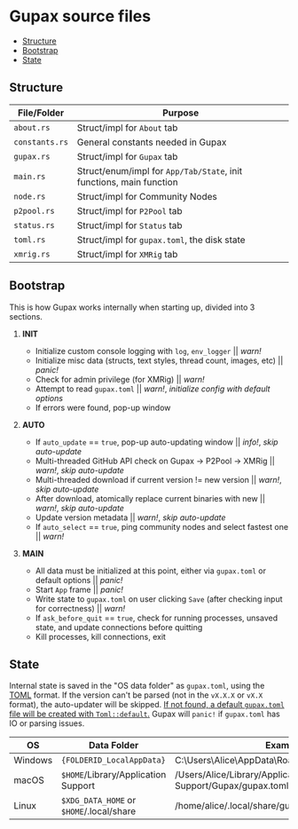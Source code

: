 # Gupax source files
* [Structure](#Structure)
* [Bootstrap](#Bootstrap)
* [State](#State)

## Structure
| File/Folder    | Purpose |
|----------------|---------|
| `about.rs`     | Struct/impl for `About` tab
| `constants.rs` | General constants needed in Gupax
| `gupax.rs`     | Struct/impl for `Gupax` tab
| `main.rs`      | Struct/enum/impl for `App/Tab/State`, init functions, main function
| `node.rs`      | Struct/impl for Community Nodes
| `p2pool.rs`    | Struct/impl for `P2Pool` tab
| `status.rs`    | Struct/impl for `Status` tab
| `toml.rs`      | Struct/impl for `gupax.toml`, the disk state
| `xmrig.rs`     | Struct/impl for `XMRig` tab

## Bootstrap
This is how Gupax works internally when starting up, divided into 3 sections.

1. **INIT**
	- Initialize custom console logging with `log`, `env_logger` || *warn!*
	- Initialize misc data (structs, text styles, thread count, images, etc) || *panic!*
	- Check for admin privilege (for XMRig) || *warn!*
	- Attempt to read `gupax.toml` || *warn!*, *initialize config with default options*
	- If errors were found, pop-up window
	
2. **AUTO**
	- If `auto_update` == `true`, pop-up auto-updating window || *info!*, *skip auto-update*
	- Multi-threaded GitHub API check on Gupax -> P2Pool -> XMRig || *warn!*, *skip auto-update*
	- Multi-threaded download if current version != new version || *warn!*, *skip auto-update*
	- After download, atomically replace current binaries with new || *warn!*, *skip auto-update*
	- Update version metadata || *warn!*, *skip auto-update*
	- If `auto_select` == `true`, ping community nodes and select fastest one || *warn!*

3. **MAIN**
	- All data must be initialized at this point, either via `gupax.toml` or default options || *panic!*
	- Start `App` frame || *panic!*
	- Write state to `gupax.toml` on user clicking `Save` (after checking input for correctness) || *warn!*
	- If `ask_before_quit` == `true`, check for running processes, unsaved state, and update connections before quitting
	- Kill processes, kill connections, exit

## State
Internal state is saved in the "OS data folder" as `gupax.toml`, using the [TOML](https://github.com/toml-lang/toml) format. If the version can't be parsed (not in the `vX.X.X` or `vX.X` format), the auto-updater will be skipped. [If not found, a default `gupax.toml` file will be created with `Toml::default`.](https://github.com/hinto-janaiyo/gupax/blob/main/src/toml.rs) Gupax will `panic!` if `gupax.toml` has IO or parsing issues.

| OS       | Data Folder                              | Example                                                   |
|----------|----------------------------------------- |-----------------------------------------------------------|
| Windows  | `{FOLDERID_LocalAppData}`                | C:\Users\Alice\AppData\Roaming\Gupax\gupax.toml           |
| macOS    | `$HOME`/Library/Application Support      | /Users/Alice/Library/Application Support/Gupax/gupax.toml |
| Linux    | `$XDG_DATA_HOME` or `$HOME`/.local/share | /home/alice/.local/share/gupax/gupax.toml                 |
